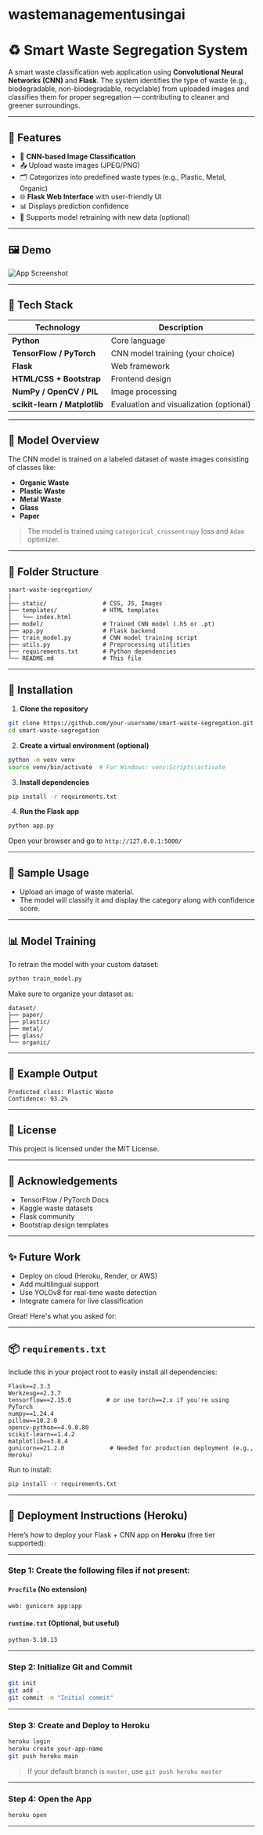 # wastemanagementusingai

# ♻️ Smart Waste Segregation System

A smart waste classification web application using **Convolutional Neural Networks (CNN)** and **Flask**. The system identifies the type of waste (e.g., biodegradable, non-biodegradable, recyclable) from uploaded images and classifies them for proper segregation — contributing to cleaner and greener surroundings.

---

## 📌 Features

* 🧠 **CNN-based Image Classification**
* 📤 Upload waste images (JPEG/PNG)
* 🗂️ Categorizes into predefined waste types (e.g., Plastic, Metal, Organic)
* 🌐 **Flask Web Interface** with user-friendly UI
* 📊 Displays prediction confidence
* 💾 Supports model retraining with new data (optional)

---

## 🖼️ Demo

![App Screenshot](link_to_demo_or_screenshot_if_any)

---

## 🚀 Tech Stack

| Technology                    | Description                             |
| ----------------------------- | --------------------------------------- |
| **Python**                    | Core language                           |
| **TensorFlow / PyTorch**      | CNN model training (your choice)        |
| **Flask**                     | Web framework                           |
| **HTML/CSS + Bootstrap**      | Frontend design                         |
| **NumPy / OpenCV / PIL**      | Image processing                        |
| **scikit-learn / Matplotlib** | Evaluation and visualization (optional) |

---

## 🧠 Model Overview

The CNN model is trained on a labeled dataset of waste images consisting of classes like:

* **Organic Waste**
* **Plastic Waste**
* **Metal Waste**
* **Glass**
* **Paper**

> The model is trained using `categorical_crossentropy` loss and `Adam` optimizer.

---

## 📁 Folder Structure

```
smart-waste-segregation/
│
├── static/                # CSS, JS, Images
├── templates/             # HTML templates
│   └── index.html
├── model/                 # Trained CNN model (.h5 or .pt)
├── app.py                 # Flask backend
├── train_model.py         # CNN model training script
├── utils.py               # Preprocessing utilities
├── requirements.txt       # Python dependencies
└── README.md              # This file
```

---

## 🔧 Installation

1. **Clone the repository**

```bash
git clone https://github.com/your-username/smart-waste-segregation.git
cd smart-waste-segregation
```

2. **Create a virtual environment (optional)**

```bash
python -m venv venv
source venv/bin/activate  # For Windows: venv\Scripts\activate
```

3. **Install dependencies**

```bash
pip install -r requirements.txt
```

4. **Run the Flask app**

```bash
python app.py
```

Open your browser and go to `http://127.0.0.1:5000/`

---

## 📸 Sample Usage

* Upload an image of waste material.
* The model will classify it and display the category along with confidence score.

---

## 📊 Model Training

To retrain the model with your custom dataset:

```bash
python train_model.py
```

Make sure to organize your dataset as:

```
dataset/
├── paper/
├── plastic/
├── metal/
├── glass/
└── organic/
```

---

## 🧪 Example Output

```
Predicted class: Plastic Waste
Confidence: 93.2%
```

---

## 📜 License

This project is licensed under the MIT License.

---

## 🙌 Acknowledgements

* TensorFlow / PyTorch Docs
* Kaggle waste datasets
* Flask community
* Bootstrap design templates

---

## ✨ Future Work

* Deploy on cloud (Heroku, Render, or AWS)
* Add multilingual support
* Use YOLOv8 for real-time waste detection
* Integrate camera for live classification

Great! Here's what you asked for:

---

## 📦 `requirements.txt`

Include this in your project root to easily install all dependencies:

```
Flask==2.3.3
Werkzeug==2.3.7
tensorflow==2.15.0          # or use torch==2.x if you're using PyTorch
numpy==1.24.4
pillow==10.2.0
opencv-python==4.9.0.80
scikit-learn==1.4.2
matplotlib==3.8.4
gunicorn==21.2.0             # Needed for production deployment (e.g., Heroku)
```

Run to install:

```bash
pip install -r requirements.txt
```

---

## 🚀 Deployment Instructions (Heroku)

Here’s how to deploy your Flask + CNN app on **Heroku** (free tier supported):

---

### Step 1: Create the following files if not present:

#### `Procfile` (No extension)

```
web: gunicorn app:app
```

#### `runtime.txt` (Optional, but useful)

```
python-3.10.13
```

---

### Step 2: Initialize Git and Commit

```bash
git init
git add .
git commit -m "Initial commit"
```

---

### Step 3: Create and Deploy to Heroku

```bash
heroku login
heroku create your-app-name
git push heroku main
```

> If your default branch is `master`, use `git push heroku master`

---

### Step 4: Open the App

```bash
heroku open
```

---


